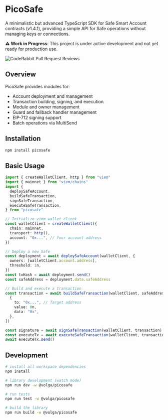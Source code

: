 # PicoSafe

A minimalistic but advanced TypeScript SDK for Safe Smart Account contracts (v1.4.1), providing a simple API for Safe operations without managing keys or connections.

**⚠️ Work in Progress**: This project is under active development and not yet ready for production use.

![CodeRabbit Pull Request Reviews](https://img.shields.io/coderabbit/prs/github/volga-sh/picosafe)

## Overview

PicoSafe provides modules for:

- Account deployment and management
- Transaction building, signing, and execution
- Module and owner management
- Guard and fallback handler management
- EIP-712 signing support
- Batch operations via MultiSend

## Installation

```bash
npm install picosafe
```

## Basic Usage

```typescript
import { createWalletClient, http } from "viem"
import { mainnet } from "viem/chains"
import {
  deploySafeAccount,
  buildSafeTransaction,
  signSafeTransaction,
  executeSafeTransaction,
} from "picosafe"

// Initialize viem wallet client
const walletClient = createWalletClient({
  chain: mainnet,
  transport: http(),
  account: "0x...", // Your account address
})

// Deploy a new Safe
const deployment = await deploySafeAccount(walletClient, {
  owners: [walletClient.account.address],
  threshold: 1n,
})
const txHash = await deployment.send()
const safeAddress = deployment.data.safeAddress

// Build and execute a transaction
const transaction = await buildSafeTransaction(walletClient, safeAddress, [
  {
    to: "0x...", // Target address
    value: 0n,
    data: "0x",
  },
])

const signature = await signSafeTransaction(walletClient, transaction)
const executeTx = await executeSafeTransaction(walletClient, transaction, [signature])
await executeTx.send()
```

## Development

```bash
# install all workspace dependencies
npm install

# library development (watch mode)
npm run dev -w @volga/picosafe

# run tests
npm run test -w @volga/picosafe

# build the library
npm run build -w @volga/picosafe
```
